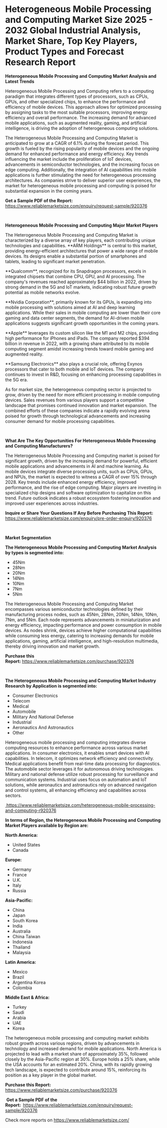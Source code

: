 <p><h1>Heterogeneous Mobile Processing and Computing Market Size 2025 - 2032 Global Industrial Analysis, Market Share, Top Key Players, Product Types and Forecast Research Report</h1></p><p><strong>Heterogeneous Mobile Processing and Computing Market Analysis and Latest Trends</strong></p>
<p><p>Heterogeneous Mobile Processing and Computing refers to a computing paradigm that integrates different types of processors, such as CPUs, GPUs, and other specialized chips, to enhance the performance and efficiency of mobile devices. This approach allows for optimized processing by assigning tasks to the most suitable processors, improving energy efficiency and overall performance. The increasing demand for advanced mobile applications, such as augmented reality, gaming, and artificial intelligence, is driving the adoption of heterogeneous computing solutions.</p><p>The Heterogeneous Mobile Processing and Computing Market is anticipated to grow at a CAGR of 6.1% during the forecast period. This growth is fueled by the rising popularity of mobile devices and the ongoing demand for enhanced performance and energy efficiency. Key trends influencing the market include the proliferation of IoT devices, advancements in semiconductor technologies, and the increasing focus on edge computing. Additionally, the integration of AI capabilities into mobile applications is further stimulating the need for heterogeneous processing architectures. As companies strive to deliver superior user experiences, the market for heterogeneous mobile processing and computing is poised for substantial expansion in the coming years.</p></p>
<p><strong>Get a Sample PDF of the Report:&nbsp;</strong> <a href="https://www.reliablemarketsize.com/enquiry/request-sample/920376?utm_campaign=2799&utm_medium=2&utm_source=Github&utm_content=ia&utm_term=07032025&utm_id=heterogeneous-mobile-processing-and-computing">https://www.reliablemarketsize.com/enquiry/request-sample/920376</a></p>
<p>&nbsp;</p>
<p><strong>Heterogeneous Mobile Processing and Computing Major Market Players</strong></p>
<p><p>The Heterogeneous Mobile Processing and Computing Market is characterized by a diverse array of key players, each contributing unique technologies and capabilities. **ARM Holdings** is central to this market, providing energy-efficient architectures that power a wide range of mobile devices. Its designs enable a substantial portion of smartphones and tablets, leading to significant market penetration.</p><p>**Qualcomm**, recognized for its Snapdragon processors, excels in integrated chipsets that combine CPU, GPU, and AI processing. The company's revenues reached approximately $44 billion in 2022, driven by strong demand in the 5G and IoT markets, indicating robust future growth potential as mobile networks evolve.</p><p>**Nvidia Corporation**, primarily known for its GPUs, is expanding into mobile processing with solutions aimed at AI and deep learning applications. While their sales in mobile computing are lower than their core gaming and data center segments, the demand for AI-driven mobile applications suggests significant growth opportunities in the coming years.</p><p>**Apple** leverages its custom silicon like the M1 and M2 chips, providing high performance for iPhones and iPads. The company reported $394 billion in revenue in 2022, with a growing share attributed to its mobile computing segment amidst increasing trends toward mobile gaming and augmented reality.</p><p>**Samsung Electronics** also plays a crucial role, offering Exynos processors that cater to both mobile and IoT devices. The company continues to invest in R&D, focusing on enhancing processing capabilities in the 5G era.</p><p>As for market size, the heterogeneous computing sector is projected to grow, driven by the need for more efficient processing in mobile computing devices. Sales revenues from various players support a competitive landscape that promises continued innovation and market expansion. The combined efforts of these companies indicate a rapidly evolving arena poised for growth through technological advancements and increasing consumer demand for mobile processing capabilities.</p></p>
<p>&nbsp;</p>
<p><strong>What Are The Key Opportunities For Heterogeneous Mobile Processing and Computing Manufacturers?</strong></p>
<p><p>The Heterogeneous Mobile Processing and Computing market is poised for significant growth, driven by the increasing demand for powerful, efficient mobile applications and advancements in AI and machine learning. As mobile devices integrate diverse processing units, such as CPUs, GPUs, and NPUs, the market is expected to witness a CAGR of over 15% through 2028. Key trends include enhanced energy efficiency, improved performance, and the rise of edge computing. Major players are investing in specialized chip designs and software optimization to capitalize on this trend. Future outlook indicates a robust ecosystem fostering innovation and improved user experiences across industries.</p></p>
<p><strong>Inquire or Share Your Questions If Any Before Purchasing This Report:</strong> <a href="https://www.reliablemarketsize.com/enquiry/pre-order-enquiry/920376?utm_campaign=2799&utm_medium=2&utm_source=Github&utm_content=ia&utm_term=07032025&utm_id=heterogeneous-mobile-processing-and-computing">https://www.reliablemarketsize.com/enquiry/pre-order-enquiry/920376</a></p>
<p>&nbsp;</p>
<p><strong>Market Segmentation</strong></p>
<p><strong>The Heterogeneous Mobile Processing and Computing Market Analysis by types is segmented into:</strong></p>
<p><ul><li>45Nm</li><li>28Nm</li><li>20Nm</li><li>14Nm</li><li>10Nm</li><li>7Nm</li><li>5Nm</li></ul></p>
<p><p>The Heterogeneous Mobile Processing and Computing Market encompasses various semiconductor technologies defined by their manufacturing process nodes, such as 45Nm, 28Nm, 20Nm, 14Nm, 10Nm, 7Nm, and 5Nm. Each node represents advancements in miniaturization and energy efficiency, impacting performance and power consumption in mobile devices. As nodes shrink, devices achieve higher computational capabilities while consuming less energy, catering to increasing demands for mobile applications, gaming, artificial intelligence, and high-resolution multimedia, thereby driving innovation and market growth.</p></p>
<p><strong>Purchase this Report:&nbsp;</strong><a href="https://www.reliablemarketsize.com/purchase/920376?utm_campaign=2799&utm_medium=2&utm_source=Github&utm_content=ia&utm_term=07032025&utm_id=heterogeneous-mobile-processing-and-computing">https://www.reliablemarketsize.com/purchase/920376</a></p>
<p>&nbsp;</p>
<p><strong>The Heterogeneous Mobile Processing and Computing Market Industry Research by Application is segmented into:</strong></p>
<p><ul><li>Consumer Electronics</li><li>Telecom</li><li>Medical</li><li>Automobile</li><li>Military And National Defense</li><li>Industrial</li><li>Aeronautics And Astronautics</li><li>Other</li></ul></p>
<p><p>Heterogeneous mobile processing and computing integrates diverse computing resources to enhance performance across various market applications. In consumer electronics, it enables smart devices with AI capabilities. In telecom, it optimizes network efficiency and connectivity. Medical applications benefit from real-time data processing for diagnostics. The automobile sector leverages it for autonomous driving technologies. Military and national defense utilize robust processing for surveillance and communication systems. Industrial uses focus on automation and IoT solutions, while aeronautics and astronautics rely on advanced navigation and control systems, all enhancing efficiency and capabilities across sectors.</p></p>
<p><a href="https://www.reliablemarketsize.com/heterogeneous-mobile-processing-and-computing-r920376?utm_campaign=2799&utm_medium=2&utm_source=Github&utm_content=ia&utm_term=07032025&utm_id=heterogeneous-mobile-processing-and-computing">&nbsp;https://www.reliablemarketsize.com/heterogeneous-mobile-processing-and-computing-r920376</a></p>
<p><strong>In terms of Region, the Heterogeneous Mobile Processing and Computing Market Players available by Region are:</strong></p>
<p>
    <p> <strong> North America: </strong>
        <ul>
            <li>United States</li>
            <li>Canada</li>
        </ul>
        </p> 
    <p> <strong> Europe: </strong>
        <ul>
            <li>Germany</li>
            <li>France</li>
            <li>U.K.</li>
            <li>Italy</li>
            <li>Russia</li>
        </ul>
        </p> 
    <p> <strong> Asia-Pacific: </strong>
        <ul>
            <li>China</li>
            <li>Japan</li>
            <li>South Korea</li>
            <li>India</li>
            <li>Australia</li>
            <li>China Taiwan</li>
            <li>Indonesia</li>
            <li>Thailand</li>
            <li>Malaysia</li>
        </ul>
        </p> 
    <p> <strong> Latin America: </strong>
        <ul>
            <li>Mexico</li>
            <li>Brazil</li>
            <li>Argentina Korea</li>
            <li>Colombia</li>
        </ul>
        </p> 
    <p> <strong> Middle East & Africa: </strong>
        <ul>
            <li>Turkey</li>
            <li>Saudi</li>
            <li>Arabia</li>
            <li>UAE</li>
            <li>Korea</li>
        </ul>
    </p>
    </p>
<p><p>The heterogeneous mobile processing and computing market exhibits robust growth across various regions, driven by advancements in technology and increased demand for mobile applications. North America is projected to lead with a market share of approximately 35%, followed closely by the Asia-Pacific region at 30%. Europe holds a 25% share, while the USA accounts for an estimated 20%. China, with its rapidly growing tech landscape, is expected to contribute around 15%, reinforcing its position as a key player in the global market.</p></p>
<p><strong>Purchase this Report: </strong><a href="https://www.reliablemarketsize.com/purchase/920376?utm_campaign=2799&utm_medium=2&utm_source=Github&utm_content=ia&utm_term=07032025&utm_id=heterogeneous-mobile-processing-and-computing">https://www.reliablemarketsize.com/purchase/920376</a></p>
<p>&nbsp;<strong>Get a Sample PDF of the Report:&nbsp;&nbsp;</strong><a href="https://www.reliablemarketsize.com/enquiry/request-sample/920376?utm_campaign=2799&utm_medium=2&utm_source=Github&utm_content=ia&utm_term=07032025&utm_id=heterogeneous-mobile-processing-and-computing">https://www.reliablemarketsize.com/enquiry/request-sample/920376</a></p>
<p><strong></strong></p>
<p>Check more reports on <a href="https://www.reliablemarketsize.com/?utm_campaign=2799&utm_medium=2&utm_source=Github&utm_content=ia&utm_term=07032025&utm_id=heterogeneous-mobile-processing-and-computing">https://www.reliablemarketsize.com/</a></p>